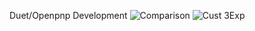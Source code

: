 Duet/Openpnp Development
![Comparison](https://github.com/user-attachments/assets/8c94949c-fcd5-4288-b824-b89efd672dbd)
![Cust 3Exp](https://github.com/user-attachments/assets/2d406260-64f4-4578-a30d-0c89287511d2)
